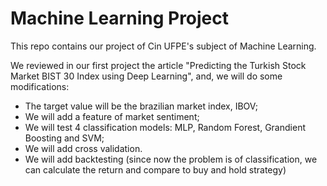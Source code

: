 # Machine Learning Project

This repo contains our project of Cin UFPE's subject of Machine Learning. 

We reviewed in our first project the article "Predicting the Turkish Stock Market BIST 30 Index using Deep Learning", and, we will do some modifications:

- The target value will be the brazilian market index, IBOV;
- We will add a feature of market sentiment;
- We will test 4 classification models: MLP, Random Forest, Grandient Boosting and SVM;
- We will add cross validation. 
- We will add backtesting (since now the problem is of classification, we can calculate the return and compare to buy and hold strategy)
